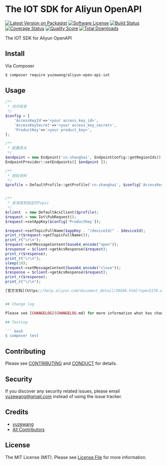 The IOT SDK for Aliyun OpenAPI
==============================

[![Latest Version on Packagist][ico-version]][link-packagist]
[![Software License][ico-license]](LICENSE.md)
[![Build Status][ico-travis]][link-travis]
[![Coverage Status][ico-scrutinizer]][link-scrutinizer]
[![Quality Score][ico-code-quality]][link-code-quality]
[![Total Downloads][ico-downloads]][link-downloads]


The IOT SDK for Aliyun OpenAPI


## Install

Via Composer

``` bash
$ composer require yuzewang/aliyun-open-api-iot
```

## Usage

```php
/**
 * 访问信息
 */
$config = [
	'AccessKeyId'=>'<your access_key_id>',
	'AccessKeySecret'=>'<your access_key_secret>',
	'ProductKey'=>'<your product_key>',
];

/**
 * 配置网关
 */
$endpoint = new Endpoint('cn-shanghai', EndpointConfig::getRegionIds(), EndpointConfig::getProductDomains());
EndpointProvider::setEndpoints([ $endpoint ]);

/**
 * 授权资料
 */
$profile = DefaultProfile::getProfile('cn-shanghai', $config['AccessKeyId'], $config['AccessKeySecret']);


/**
 * 发消息到指定的Topic
 */
$client  = new DefaultAcsClient($profile);
$request = new Iot\PubRequest();
$request->setAppKey($config['ProductKey']);

$request->setTopicFullName($appKey . "/deviceId/" . $deviceId);
print_r($request->getTopicFullName());
print_r("\r\n");
$request->setMessageContent(base64_encode("open"));
$response = $client->getAcsResponse($request);
print_r($response);
print_r("\r\n");
sleep(10);
$request->setMessageContent(base64_encode("close"));
$response = $client->getAcsResponse($request);
print_r($response);
print_r("\r\n");

[官方文档](https://help.aliyun.com/document_detail/30568.html?spm=5176.doc30594.6.134.zdfioe)


## Change log

Please see [CHANGELOG](CHANGELOG.md) for more information what has changed recently.

## Testing

``` bash
$ composer test
```

## Contributing

Please see [CONTRIBUTING](CONTRIBUTING.md) and [CONDUCT](CONDUCT.md) for details.

## Security

If you discover any security related issues, please email yuzewang@gmail.com instead of using the issue tracker.

## Credits

- [yuzewang][link-author]
- [All Contributors][link-contributors]

## License

The MIT License (MIT). Please see [License File](LICENSE.md) for more information.

[ico-version]: https://img.shields.io/packagist/v/yuzewang/aliyun-open-api-iot.svg?style=flat-square
[ico-license]: https://img.shields.io/badge/license-MIT-brightgreen.svg?style=flat-square
[ico-travis]: https://img.shields.io/travis/yuzewang/aliyun-open-api-iot/master.svg?style=flat-square
[ico-scrutinizer]: https://img.shields.io/scrutinizer/coverage/g/yuzewang/aliyun-open-api-iot.svg?style=flat-square
[ico-code-quality]: https://img.shields.io/scrutinizer/g/yuzewang/aliyun-open-api-iot.svg?style=flat-square
[ico-downloads]: https://img.shields.io/packagist/dt/yuzewang/aliyun-open-api-iot.svg?style=flat-square

[link-packagist]: https://packagist.org/packages/yuzewang/aliyun-open-api-iot
[link-travis]: https://travis-ci.org/yuzewang/aliyun-open-api-iot
[link-scrutinizer]: https://scrutinizer-ci.com/g/yuzewang/aliyun-open-api-iot/code-structure
[link-code-quality]: https://scrutinizer-ci.com/g/yuzewang/aliyun-open-api-iot
[link-downloads]: https://packagist.org/packages/yuzewang/aliyun-open-api-iot
[link-author]: https://github.com/yuzewang
[link-contributors]: ../../contributors
